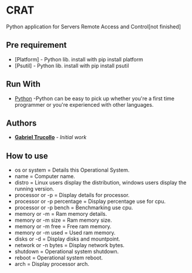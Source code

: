 # CRAT
Python application for Servers Remote Access and Control[not finished]
## Pre requirement
* [Platform] - Python lib. install with pip install platform
* [Psutil] - Python lib. install with pip install psutil
## Run With
* [Python](https://www.python.org/) -Python can be easy to pick up whether you're a first time programmer or you're experienced with other languages.
## Authors
* **[Gabriel Trucollo](https://github.com/gabrieltrucollo)** - *Initial work* 
## How to use
* os or system = Details this Operational System.
* name = Computer name.
* distro = Linux users display the distribution, windows users display the running version.
* processor or -p = Display details for processor.
* processor or -p percentage = Display percentage use for cpu.
* processor or -p bench = Benchmarking use cpu.
* memory or -m = Ram memory details.
* memory or -m size = Ram memory size.
* memory or -m free = Free ram memory.
* memory or -m used = Used ram memory.
* disks or -d = Display disks and mountpoint.
* network or -n bytes = Display network bytes.
* shutdown = Operational system shutdown.
* reboot = Operational system reboot.
* arch = Display processor arch.